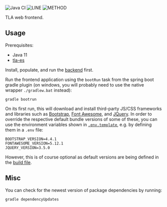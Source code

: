 ![Java CI](https://github.com/JKatzwinkel/tla-web/workflows/build/badge.svg)
![LINE](https://img.shields.io/badge/line--coverage-92%25-brightgreen.svg)
![METHOD](https://img.shields.io/badge/method--coverage-75%25-yellow.svg)

TLA web frontend.


## Usage

Prerequisites:

- Java 11
- [tla-es](https://github.com/JKatzwinkel/tla-es)

Install, populate, and run the [backend](https://github.com/JKatzwinkel/tla-es) first.


Run the frontend application using the `bootRun` task from the spring boot gradle plugin
(on windows, you will probably need to use the native wrapper `./gradlew.bat` instead):

    gradle bootrun

On its first run, this will download and install third-party JS/CSS frameworks and libraries such as
[Bootstrap](https://getbootstrap.com/), [Font Awesome](https://fontawesome.com/), and
[JQuery](https://jquery.com/).
In order to override the respective default bundle versions of some of these, you can use the environment variables
shown in [`.env.template`](.env.template), e.g. by defining them in a `.env` file:

    BOOTSTRAP_VERSION=4.4.1
    FONTAWESOME_VERSION=5.12.1
    JQUERY_VERSION=3.5.0

However, this is of course optional as default versions are being defined in the
[build file](build.gradle).


## Misc

You can check for the newest version of package dependencies by running:

    gradle dependencyUpdates

